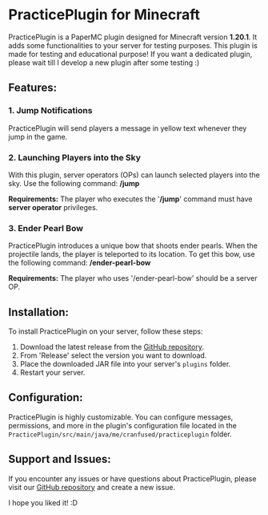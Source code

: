 # PracticePlugin for Minecraft

PracticePlugin is a PaperMC plugin designed for Minecraft version **1.20.1**. It adds some functionalities to your server for testing purposes.
This plugin is made for testing and educational purpose! If you want a dedicated plugin, please wait till I develop a new plugin after some testing :)

## Features:

### 1. **Jump Notifications**

PracticePlugin will send players a message in yellow text whenever they jump in the game.

### 2. **Launching Players into the Sky**

With this plugin, server operators (OPs) can launch selected players into the sky. Use the following command: **/jump <player name>**

**Requirements:** The player who executes the '**/jump**' command must have **server operator** privileges.

### 3. Ender Pearl Bow

PracticePlugin introduces a unique bow that shoots ender pearls. When the projectile lands, the player is teleported to its location. To get this bow, use the following command: **/ender-pearl-bow**

**Requirements:** The player who uses '/ender-pearl-bow' should be a server OP.

## Installation:

To install PracticePlugin on your server, follow these steps:

1. Download the latest release from the [GitHub repository]([PracticePlugin/src/main/java/me/cranfused/practiceplugin]).
2. From 'Release' select the version you want to download.
3. Place the downloaded JAR file into your server's `plugins` folder.
4. Restart your server.

## Configuration:

PracticePlugin is highly customizable. You can configure messages, permissions, and more in the plugin's configuration file located in the `PracticePlugin/src/main/java/me/cranfused/practiceplugin` folder.

## Support and Issues:

If you encounter any issues or have questions about PracticePlugin, please visit our [GitHub repository]([https://github.com/CranFused-Real/PracticePlugin/issues]) and create a new issue.


I hope you liked it! :D




